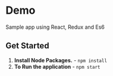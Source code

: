 # Demo
Sample app using React, Redux and Es6


## Get Started
1. **Install Node Packages.** - `npm install`
2. **To Run the application** - `npm start`